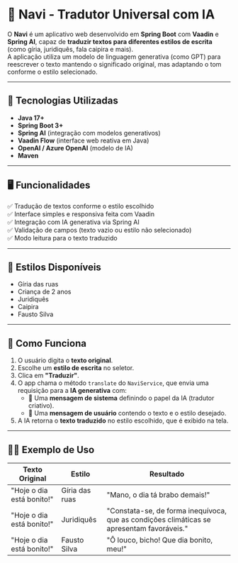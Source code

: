 # 🧠 Navi - Tradutor Universal com IA

O **Navi** é um aplicativo web desenvolvido em **Spring Boot** com **Vaadin** e **Spring AI**, capaz de **traduzir textos para diferentes estilos de escrita** (como gíria, juridiquês, fala caipira e mais).  
A aplicação utiliza um modelo de linguagem generativa (como GPT) para reescrever o texto mantendo o significado original, mas adaptando o tom conforme o estilo selecionado.

---

## 🚀 Tecnologias Utilizadas

- **Java 17+**
- **Spring Boot 3+**
- **Spring AI** (integração com modelos generativos)
- **Vaadin Flow** (interface web reativa em Java)
- **OpenAI / Azure OpenAI** (modelo de IA)
- **Maven**

---

## 🖥️ Funcionalidades

✅ Tradução de textos conforme o estilo escolhido  
✅ Interface simples e responsiva feita com Vaadin  
✅ Integração com IA generativa via Spring AI  
✅ Validação de campos (texto vazio ou estilo não selecionado)  
✅ Modo leitura para o texto traduzido  

---

## 🎨 Estilos Disponíveis

- Gíria das ruas  
- Criança de 2 anos  
- Juridiquês  
- Caipira  
- Fausto Silva  

---

## 🧠 Como Funciona

1. O usuário digita o **texto original**.  
2. Escolhe um **estilo de escrita** no seletor.  
3. Clica em **"Traduzir"**.  
4. O app chama o método `translate` do `NaviService`, que envia uma requisição para a **IA generativa** com:  
   - 🧩 Uma **mensagem de sistema** definindo o papel da IA (tradutor criativo).  
   - 💬 Uma **mensagem de usuário** contendo o texto e o estilo desejado.  
5. A IA retorna o **texto traduzido** no estilo escolhido, que é exibido na tela.

---

## 🧑‍💻 Exemplo de Uso

| Texto Original            | Estilo          | Resultado                                                                 |
|----------------------------|-----------------|---------------------------------------------------------------------------|
| "Hoje o dia está bonito!" | Gíria das ruas  | "Mano, o dia tá brabo demais!"                                            |
| "Hoje o dia está bonito!" | Juridiquês      | "Constata-se, de forma inequívoca, que as condições climáticas se apresentam favoráveis." |
| "Hoje o dia está bonito!" | Fausto Silva    | "Ô louco, bicho! Que dia bonito, meu!"                                    |
